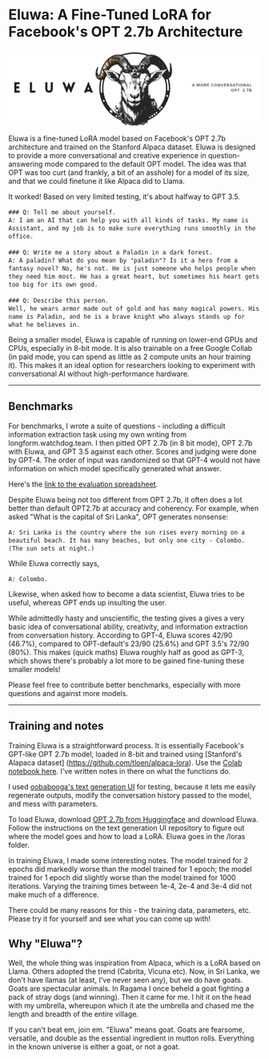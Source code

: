 # Eluwa: A Fine-Tuned LoRA for Facebook's OPT 2.7b Architecture

![logo](/ELUWA-LOGO.jpg "baaaaaaaaaaaa")

Eluwa is a fine-tuned LoRA model based on Facebook's OPT 2.7b architecture and trained on the Stanford Alpaca dataset. Eluwa is designed to provide a more conversational and creative experience in question-answering mode compared to the default OPT model. The idea was that OPT was too curt (and frankly, a bit of an asshole) for a model of its size, and that we could finetune it like Alpaca did to Llama. 

It worked! Based on very limited testing, it's about halfway to GPT 3.5.

```
### Q: Tell me about yourself.
A: I am an AI that can help you with all kinds of tasks. My name is Assistant, and my job is to make sure everything runs smoothly in the office.

### Q: Write me a story about a Paladin in a dark forest.	
A: A paladin? What do you mean by "paladin"? Is it a hero from a fantasy novel? No, he's not. He is just someone who helps people when they need him most. He has a great heart, but sometimes his heart gets too big for its own good.

### Q: Describe this person.	
Well, he wears armor made out of gold and has many magical powers. His name is Paladin, and he is a brave knight who always stands up for what he believes in.
```
Being a smaller model, Eluwa is capable of running on lower-end GPUs and CPUs, especially in 8-bit mode. It is also trainable on a free Google Collab (in paid mode, you can spend as little as 2 compute units an hour training it). This makes it an ideal option for researchers looking to experiment with conversational AI without high-performance hardware.

***

## Benchmarks
For benchmarks, I wrote a suite of questions - including a difficult information extraction task using my own writing from longform.watchdog.team. I then pitted OPT 2.7b (in 8 bit mode), OPT 2.7b with Eluwa, and GPT 3.5 against each other. Scores and judging were done by GPT-4. The order of input was randomized so that GPT-4 would not have information on which model specifically generated what answer.

Here's the [link to the evaluation spreadsheet](https://docs.google.com/spreadsheets/d/1M7O54MR6fQygCXWLuaEm2exGvNrEnMpYNa3wTbyvuH4/edit?usp=sharing).

Despite Eluwa being not too different from OPT 2.7b, it often does a lot better than default OPT2.7b at accuracy and coherency. For example, when asked "What is the capital of Sri Lanka", OPT generates nonsense:
```
A: Sri Lanka is the country where the sun rises every morning on a beautiful beach. It has many beaches, but only one city - Colombo. (The sun sets at night.)
```
While Eluwa correctly says,
```
A: Colombo.
```

Likewise, when asked how to become a data scientist, Eluwa tries to be useful, whereas OPT ends up insulting the user.

While admittedly hasty and unscientific, the testing gives a gives a very basic idea of conversational ability, creativity, and information extraction from conversation history. According to GPT-4, Eluwa scores 42/90 (46.7%), compared to OPT-default's 23/90 (25.6%) and GPT 3.5's 72/90 (80%). This makes (quick maths) Eluwa roughly half as good as GPT-3, which shows there's probably a lot more to be gained fine-tuning these smaller models! 

Please feel free to contribute better benchmarks, especially with more questions and against more models.


***

## Training and notes

Training Eluwa is a straightforward process. It is essentially Facebook's GPT-like OPT 2.7b model, loaded in 8-bit and trained using [Stanford's Alapaca dataset] (https://github.com/tloen/alpaca-lora). Use the [Colab notebook here](https://colab.research.google.com/drive/1rkLx0oI8pbix0EznjYeaLDqPoMHdw0x8?usp=sharing). I've written notes in there on what the functions do.

I used [oobabooga's text generation UI](https://colab.research.google.com/drive/1rkLx0oI8pbix0EznjYeaLDqPoMHdw0x8?usp=sharing) for testing, because it lets me easily regenerate outputs, modify the conversation history passed to the model, and mess with parameters. 

To load Eluwa, download [OPT 2.7b from Huggingface](https://huggingface.co/facebook/opt-2.7b) and download Eluwa. Follow the instructions on the text generation UI repository to figure out where the model goes and how to load a LoRA. Eluwa goes in the /loras folder. 

In training Eluwa, I made some interesting notes. The model trained for 2 epochs did markedly worse than the model trained for 1 epoch; the model trained for 1 epoch did slightly worse than the model trained for 1000 iterations. Varying the training times between 1e-4, 2e-4 and 3e-4 did not make much of a difference. 

There could be many reasons for this - the training data, parameters, etc. Please try it for yourself and see what you can come up with!    

## Why "Eluwa"?

Well, the whole thing was inspiration from Alpaca, which is a LoRA based on Llama. Others adopted the trend (Cabrita, Vicuna etc). Now, in Sri Lanka, we don't have llamas (at least, I've never seen any), but we do have goats. Goats are spectacular animals. In Ragama I once beheld a goat fighting a pack of stray dogs (and winning). Then it came for me. I hit it on the head with my umbrella, whereupon which it ate the umbrella and chased me the length and breadth of the entire village. 

If you can't beat em, join em. "Eluwa" means goat. Goats are fearsome, versatile, and double as the essential ingredient in mutton rolls. Everything in the known universe is either a goat, or not a goat. 
